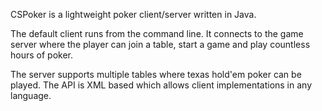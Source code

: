 CSPoker is a lightweight poker client/server written in Java.

The default client runs from the command line. It connects to the game server where the player can join a table, start a game and play countless hours of poker.

The server supports multiple tables where texas hold'em poker can be played. The API is XML based which allows client implementations in any language.

